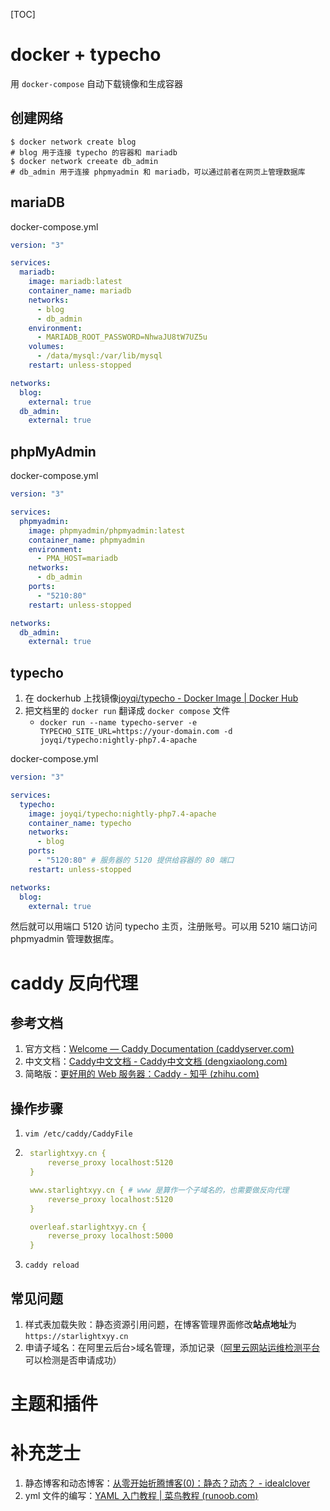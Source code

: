 [TOC]

# docker + typecho

用 `docker-compose` 自动下载镜像和生成容器

## 创建网络

```shell
$ docker network create blog
# blog 用于连接 typecho 的容器和 mariadb
$ docker network creeate db_admin
# db_admin 用于连接 phpmyadmin 和 mariadb，可以通过前者在网页上管理数据库
```

## mariaDB

docker-compose.yml

```yaml
version: "3"

services:
  mariadb:
    image: mariadb:latest
    container_name: mariadb
    networks:
      - blog
      - db_admin
    environment:
      - MARIADB_ROOT_PASSWORD=NhwaJU8tW7UZ5u
    volumes:
      - /data/mysql:/var/lib/mysql
    restart: unless-stopped

networks:
  blog:
    external: true
  db_admin:
    external: true
```

## phpMyAdmin

docker-compose.yml

```yaml
version: "3"

services:
  phpmyadmin:
    image: phpmyadmin/phpmyadmin:latest
    container_name: phpmyadmin
    environment:
      - PMA_HOST=mariadb
    networks:
      - db_admin
    ports:
      - "5210:80"
    restart: unless-stopped

networks:
  db_admin:
    external: true
```

## typecho

1. 在 dockerhub 上找镜像[joyqi/typecho - Docker Image | Docker Hub](https://hub.docker.com/r/joyqi/typecho)
2. 把文档里的 `docker run` 翻译成 `docker compose` 文件
   - `docker run --name typecho-server -e TYPECHO_SITE_URL=https://your-domain.com -d joyqi/typecho:nightly-php7.4-apache`

docker-compose.yml

```yaml
version: "3"

services:
  typecho:
    image: joyqi/typecho:nightly-php7.4-apache
    container_name: typecho
    networks:
      - blog
    ports:
      - "5120:80" # 服务器的 5120 提供给容器的 80 端口
    restart: unless-stopped

networks:
  blog:
    external: true
```

然后就可以用端口 5120 访问 typecho 主页，注册账号。可以用 5210 端口访问 phpmyadmin 管理数据库。

# caddy 反向代理

## 参考文档

1. 官方文档：[Welcome — Caddy Documentation (caddyserver.com)](https://caddyserver.com/docs/)
2. 中文文档：[Caddy中文文档 - Caddy中文文档 (dengxiaolong.com)](https://dengxiaolong.com/caddy/zh/)
3. 简略版：[更好用的 Web 服务器：Caddy - 知乎 (zhihu.com)](https://zhuanlan.zhihu.com/p/144208057)

## 操作步骤

1. `vim /etc/caddy/CaddyFile`

2. ```yaml
    starlightxyy.cn {
        reverse_proxy localhost:5120
    }
   
    www.starlightxyy.cn { # www 是算作一个子域名的，也需要做反向代理
        reverse_proxy localhost:5120
    }
   
    overleaf.starlightxyy.cn {
        reverse_proxy localhost:5000
    }
   ```

3. `caddy reload`

## 常见问题

1. 样式表加载失败：静态资源引用问题，在博客管理界面修改**站点地址**为 `https://starlightxyy.cn`
2. 申请子域名：在阿里云后台>域名管理，添加记录（[阿里云网站运维检测平台](https://zijian.aliyun.com/)可以检测是否申请成功）

# 主题和插件

# 补充芝士

1. 静态博客和动态博客：[从零开始折腾博客(0)：静态？动态？ - idealclover](https://idealclover.top/archives/237/)
2. yml 文件的编写：[YAML 入门教程 | 菜鸟教程 (runoob.com)](https://www.runoob.com/w3cnote/yaml-intro.html)